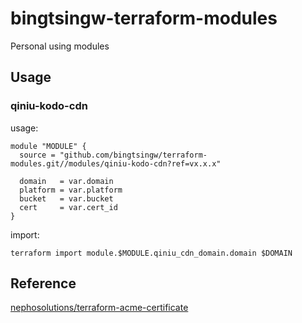 # bingtsingw-terraform-modules

Personal using modules

## Usage

### qiniu-kodo-cdn

usage:

```hcl
module "MODULE" {
  source = "github.com/bingtsingw/terraform-modules.git//modules/qiniu-kodo-cdn?ref=vx.x.x"

  domain   = var.domain
  platform = var.platform
  bucket   = var.bucket
  cert     = var.cert_id
}
```

import:

```shell
terraform import module.$MODULE.qiniu_cdn_domain.domain $DOMAIN
```

## Reference

[nephosolutions/terraform-acme-certificate](https://github.com/nephosolutions/terraform-acme-certificate)
